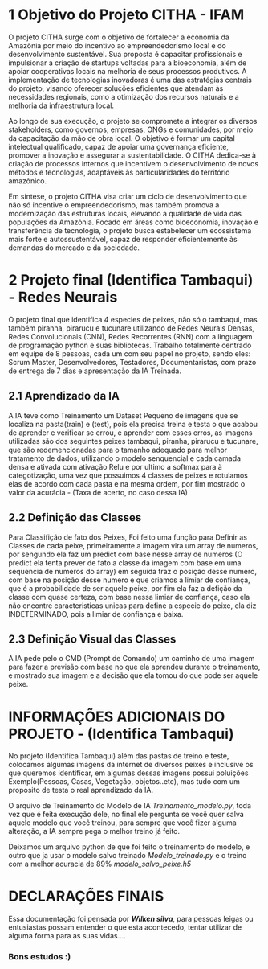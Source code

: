 # 1 Objetivo do Projeto CITHA - IFAM

O projeto CITHA surge com o objetivo de fortalecer a economia da Amazônia por meio
do incentivo ao empreendedorismo local e do desenvolvimento sustentável. Sua proposta é
capacitar profissionais e impulsionar a criação de startups voltadas para a bioeconomia, além
de apoiar cooperativas locais na melhoria de seus processos produtivos. A implementação de
tecnologias inovadoras é uma das estratégias centrais do projeto, visando oferecer soluções
eficientes que atendam às necessidades regionais, como a otimização dos recursos naturais e
a melhoria da infraestrutura local.

Ao longo de sua execução, o projeto se compromete a integrar os diversos stakeholders,
como governos, empresas, ONGs e comunidades, por meio da capacitação da mão de obra
local. O objetivo é formar um capital intelectual qualificado, capaz de apoiar uma governança
eficiente, promover a inovação e assegurar a sustentabilidade. O CITHA dedica-se à criação
de processos internos que incentivem o desenvolvimento de novos métodos e tecnologias,
adaptáveis às particularidades do território amazônico.

Em síntese, o projeto CITHA visa criar um ciclo de desenvolvimento que não só incentive
o empreendedorismo, mas também promova a modernização das estruturas locais, elevando
a qualidade de vida das populações da Amazônia. Focado em áreas como bioeconomia, inovação e transferência de tecnologia, o projeto busca estabelecer um ecossistema mais forte e autossustentável, capaz de responder eficientemente às demandas do mercado e da sociedade.

# 2 Projeto final (Identifica Tambaqui) - Redes Neurais

O projeto final que identifica 4 especies de peixes, não só o tambaqui, mas também piranha, pirarucu e tucunare utilizando de Redes Neurais Densas, Redes Convolucionais (CNN), Redes Recorrentes (RNN) com a linguagem de programação python e suas bibliotecas. Trabalho totalmente centrado em equipe de 8 pessoas, cada um com seu papel no projeto, sendo eles: Scrum Master, Desenvolvedores, Testadores, Documentaristas, com prazo de entrega de 7 dias e apresentação da IA Treinada.

## 2.1 Aprendizado da IA 

A IA teve como Treinamento um Dataset Pequeno de imagens que se localiza na pasta(train) e (test), pois ela precisa treina e testa o que acabou de aprender e verificar se errou, e aprender com esses erros, as imagens utilizadas são dos seguintes peixes tambaqui, piranha, pirarucu e tucunare, que são redemencionadas para o tamanho adequado para melhor tratamento de dados, utilizando o modelo senquencial e cada camada densa e ativada com ativação Relu e por ultimo a softmax para à categotização, uma vez que possuimos 4 classes de peixes e rotulamos elas de acordo com cada pasta e na mesma ordem, por fim mostrado o valor da acurácia - (Taxa de acerto, no caso dessa IA) 

## 2.2 Definição das Classes 

Para Classifição de fato dos Peixes, Foi feito uma função para Definir as Classes de cada peixe, primeiramente a imagem vira um array de numeros, por sengundo ela faz um predict com base nesse array de numeros (O predict ela tenta prever de fato a classe da imagem com base em uma sequencia de numeros do array) em seguida traz o posição desse numero, com base na posição desse numero e que criamos a limiar de confiança, que é a probabilidade de ser aquele peixe, por fim ela faz a defição da classe com quase certeza, com base nessa limiar de confiança, caso ela não encontre caracteristicas unicas para define a especie do peixe, ela diz INDETERMINADO, pois a limiar de confiança e baixa.



## 2.3 Definição Visual das Classes 

A IA pede pelo o CMD (Prompt de Comando) um caminho de uma imagem para fazer a previsão com base no que ela aprendeu durante o treinamento, e mostrado sua imagem e a decisão que ela tomou do que pode ser aquele peixe. 

# INFORMAÇÕES ADICIONAIS DO PROJETO - (Identifica Tambaqui)

No projeto (Identifica Tambaqui) além das pastas de treino e teste, colocamos algumas imagens da internet de diversos peixes e inclusive os que queremos identificar, em algumas dessas imagens possui poluições Exemplo(Pessoas, Casas, Vegetação, objetos..etc), mas tudo com um proposito de testa o real aprendizado da IA.

O arquivo de Treinamento do Modelo de IA *Treinamento_modelo.py*, toda vez que é feita execução dele, no final ele pergunta se você quer salva aquele modelo que você treinou, para sempre que você fizer alguma alteração, a IA sempre pega o melhor treino já feito.

Deixamos um arquivo python de que foi feito o treinamento do modelo, e outro que ja usar o modelo salvo treinado *Modelo_treinado.py* e o treino com a melhor acuracia de 89% *modelo_salvo_peixe.h5* 


# DECLARAÇÕES FINAIS

Essa documentação foi pensada por ***Wilken silva***, para pessoas leigas ou entusiastas possam entender o que esta acontecedo, tentar utilizar de alguma forma para as suas vidas....

### Bons estudos :)